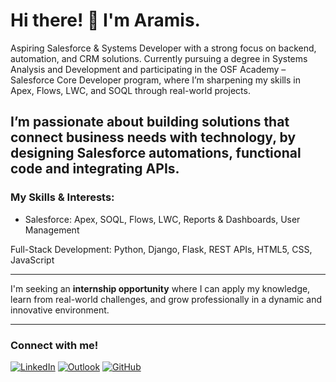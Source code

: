 # Hi there! 👋 I'm Aramis.

Aspiring Salesforce & Systems Developer with a strong focus on backend, automation, and CRM solutions. Currently pursuing a degree in Systems Analysis and Development and participating in the OSF Academy – Salesforce Core Developer program, where I’m sharpening my skills in Apex, Flows, LWC, and SOQL through real-world projects.

I’m passionate about building solutions that connect business needs with technology, by designing Salesforce automations, functional code and integrating APIs.
---

### My Skills & Interests:

* Salesforce: Apex, SOQL, Flows, LWC, Reports & Dashboards, User Management

Full-Stack Development: Python, Django, Flask, REST APIs, HTML5, CSS, JavaScript

---

I'm seeking an **internship opportunity** where I can apply my knowledge, learn from real-world challenges, and grow professionally in a dynamic and innovative environment.

---

### Connect with me!

[![LinkedIn](https://img.shields.io/badge/LinkedIn-0077B5?style=for-the-badge&logo=linkedin&logoColor=white)](https://www.linkedin.com/in/aramis-alves)
[![Outlook](https://img.shields.io/badge/Outlook-0078D4?style=for-the-badge&logo=microsoft-outlook&logoColor=white)](mailto:aramisalvez@hotmail.com)
[![GitHub](https://img.shields.io/badge/GitHub-100000?style=for-the-badge&logo=github&logoColor=white)](https://github.com/Aramisbr)
  
<!---
Aramisbr/Aramisbr is a ✨ special ✨ repository because its `README.md` (this file) appears on your GitHub profile.
You can click the Preview link to take a look at your changes.
--->
